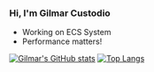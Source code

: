 ### Hi, I'm Gilmar Custodio

- Working on ECS System
- Performance matters!

[![Gilmar's GitHub stats](https://github-readme-stats.vercel.app/api?username=gilmar-sales&theme=github_dark&hide_border=true)](https://github.com/gilmar-sales)
[![Top Langs](https://github-readme-stats.vercel.app/api/top-langs/?username=gilmar-sales&theme=github_dark&hide_border=true)](https://github.com/gilmar-sales)
